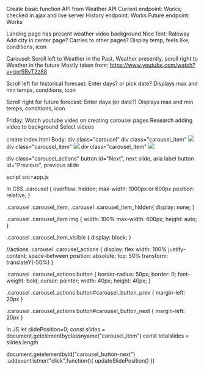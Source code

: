 

Create basic function
API from Weather API
Current endpoint: Works; checked in ajax and live server
History endpoint: Works
Future endpoint: Works

Landing page has present weather
video background
Nice font: Raleway
Add city in center page? Carries to other pages?
Display temp, feels like, conditions, icon

Carousel: Scroll left to Weather in the Past, Weather presently, scroll right to Weather in the future
Mostly taken from: https://www.youtube.com/watch?v=gor5BvT2z88

Scroll left for historical forecast:
Enter days? or pick date?
Displays max and min temps, conditions, icon

Scroll right for future forecast:
Enter days (or date?)
Displays max and min temps, conditions, icon

Friday: Watch youtube video on creating carousel pages
Research adding video to background
Select videos




create index.html
Body: 
div class="carousel"
div class="carousel_item"
<img src="image1">
div class="carousel_item"
<img src="image2">
div class="carousel_item"
<img src="image3">

div class="carousel_actions"
button id="Next", next slide, aria label
button id="Previous", previous slide

script src=app.js

In CSS
.carousel {
    overflow: hidden;
    max-width: 1000px or 600px
    position: relative;
}

.carousel .carousel_item,
.carousel .carousel_item_hidden{
    display: none;
}

.carousel .carousel_item img {
      width: 100%
      max-width: 600px;
    height: auto;
}

.carousel .carousel_item_visible {
    display: block;
}

//actions
.carousel .carousel_actions {
    display: flex
    width: 100%
    justify-content: space-between
    position: absolute;
    top: 50%
    transform: translateY(-50%)
} 

.carousel .carousel_actions button {
    border-radius: 50px;
    border: 0;
    font-weight: bold;
    cursor: pointer;
    width: 40px;
    height: 40px;
}

.carousel .carousel_actions button#carousel_button_prev {
    margin-left: 20px
}

.carousel .carousel_actions button#carousel_button_next {
    margin-left: 20px
}

In JS
let slidePosition=0;
const slides = document.getelementbyclassnyame("carousel_item")
const totalslides = slides.length


document.getelementbyid("carousel_button-next")
.addeventlistner("click",function(){
    updateSlidePosition()
})